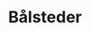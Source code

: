 ---
title: "Bålsteder"
description: "Håndlavede bålsteder i cortenstål - perfekt til haven"
weight: 2
image: "/images/services/grinder2.png"
features:
  - "Robust cortenstål konstruktion"
  - "Unik patinering over tid"
  - "Forskellige størrelser tilgængelige"
  - "Kan bruges året rundt"
  - "Inkluderer regnafskærmning"
  - "Nem vedligeholdelse"
sections:
  - title: "Dansk Håndværk"
    subtitle: "Bålsteder med karakter"
    image: "images/services/corten1.png"
    align: "right"
    content: "Vores bålsteder er fremstillet i kraftig cortenstål, der udvikler en smuk og beskyttende patina. Hvert bålsted er håndlavet i vores værksted i Midt-jylland, med fokus på kvalitet og holdbarhed. Den unikke konstruktion sikrer optimal lufttilførsel og en behagelig varmefordeling."

  - title: "Design og Funktionalitet"
    subtitle: "Mere end bare et bålsted"
    image: "images/services/grinder2.png"
    align: "left"
    content: "Vi har designet vores bålsteder med både æstetik og funktionalitet for øje. Den gennemtænkte konstruktion giver en effektiv forbrænding og minimal røgudvikling. Bålstedet leveres med en praktisk regnafskærmning, der beskytter mod vejr og vind når det ikke er i brug."

  - title: "Tilpasset Dit Behov"
    subtitle: "Forskellige størrelser og modeller"
    image: "images/services/pipes.png"
    align: "right"
    content: "Vi tilbyder forskellige størrelser af bålsteder, fra hyggelige familie-modeller til større udgaver perfekte til selskaber. Alle modeller kan leveres med ekstra tilbehør som grillrist eller gnistfang. Vi kan også lave specialtilpassede løsninger efter dine ønsker."

cases:
  - title: "Privat Haveoase"
    description: "Et specialdesignet bålsted blev centrum for en families udendørs samlingspunkt, komplet med indbygget brændeopbevaring og grillmuligheder."

  - title: "Restaurant Terrasse"
    description: "Vi leverede et stort specialdesignet bålsted til en restaurants udendørsareal, hvor det skaber en unik atmosfære for gæsterne."

  - title: "Institutionsløsning"
    description: "Et robust og sikkert bålsted designet specifikt til en børnehaves udeområde, med ekstra sikkerhedsforanstaltninger."

kontakt:
  title: "Skab Hygge i Haven"
  content: "Lad os hjælpe dig med at finde det perfekte bålsted til dine behov. Vi giver gerne råd om placering og brug."
  cta: "Få Et Tilbud"
--- 